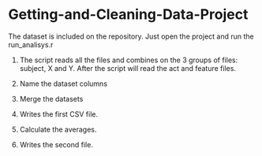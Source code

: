 Getting-and-Cleaning-Data-Project
=================================

The dataset is included on the repository. Just open the project and run the run_analisys.r

1. The script reads all the files and combines on the 3 groups of files: subject, X and Y. After the script will read the act 
and feature files.

2. Name the dataset columns

3. Merge the datasets

4. Writes the first CSV file.

5. Calculate the averages.

6. Writes the second file.




